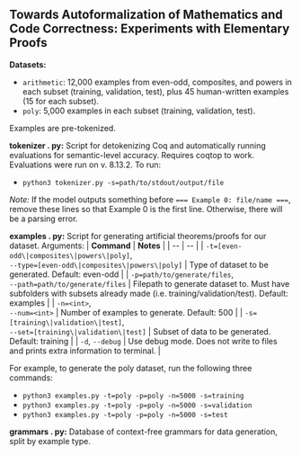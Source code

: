 ## Towards Autoformalization of Mathematics and Code Correctness: Experiments with Elementary Proofs

**Datasets:**
- `arithmetic`: 12,000 examples from even-odd, composites, and powers in each subset (training, validation, test), plus 45 human-written examples (15 for each subset).
- `poly`: 5,000 examples in each subset (training, validation, test).

Examples are pre-tokenized.

**tokenizer . py:**
Script for detokenizing Coq and automatically running evaluations for semantic-level accuracy. Requires coqtop to work. Evaluations were run on v. 8.13.2. To run:
- `python3 tokenizer.py -s=path/to/stdout/output/file`

*Note:* If the model outputs something before `=== Example 0: file/name ===`, remove these lines so that Example 0 is the first line. Otherwise, there will be a parsing error.

**examples . py:**
Script for generating artificial theorems/proofs for our dataset. Arguments:
| **Command** | **Notes** |
| -- | -- |
| `-t=[even-odd\|composites\|powers\|poly]`,<br>`--type=[even-odd\|composites\|powers\|poly]` | Type of dataset to be generated. Default: even-odd |
| `-p=path/to/generate/files`,<br>`--path=path/to/generate/files` | Filepath to generate dataset to. Must have subfolders with subsets already made (i.e. training/validation/test). Default: examples |
| `-n=<int>`,<br>`--num=<int>` | Number of examples to generate. Default: 500 |
| `-s=[training\|validation\|test]`,<br>`--set=[training\|validation\|test]` | Subset of data to be generated. Default: training |
| `-d`, `--debug` | Use debug mode. Does not write to files and prints extra information to terminal. |

For example, to generate the poly dataset, run the following three commands:
- `python3 examples.py -t=poly -p=poly -n=5000 -s=training`
- `python3 examples.py -t=poly -p=poly -n=5000 -s=validation`
- `python3 examples.py -t=poly -p=poly -n=5000 -s=test`

**grammars . py:**
Database of context-free grammars for data generation, split by example type.
